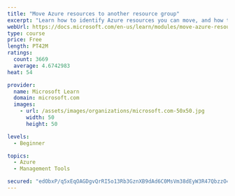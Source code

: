 ```yaml
---
title: "Move Azure resources to another resource group"
excerpt: "Learn how to identify Azure resources you can move, and how to move them to a new resource group."
webUrl: https://docs.microsoft.com/en-us/learn/modules/move-azure-resources-another-resource-group/
type: course
price: Free
length: PT42M
ratings:
  count: 3669
  average: 4.6742983
heat: 54

provider:
  name: Microsoft Learn
  domain: microsoft.com
  images:
    - url: /assets/images/organizations/microsoft.com-50x50.jpg
      width: 50
      height: 50

levels:
  - Beginner

topics:
  - Azure
  - Management Tools

secured: "edObxP/q5xEqOAGDgvQrRI5o13Rb3GznXB9dAd6C0MsVm38dEyW3R47QbzzO4j11+CVjeXqHNqCiSbox78hGp7dMIo7TFmvZNW0odoKlP+jY4oyUEtvX4dLEfRCIHTd4l9Ddx2jO8EzXQlMaQyHbc8qRGjPI0XpbCQBO6h/OnbqfmHtThsCl5aGTPyum3j442AEotu2+De140HA4Hwe5HKW2viq5scRjDek0sxB21mWDzJLDwXV48BP5b3ukdc9GrowHtj+PcwawQv/IpPcQCjmeFt1RgylthuuTFq18hQ1oY0+IpxT87vANwRi49CXDuw5a72kJPkiXcSi3rTFZYZ/SC2gbqTYHnuc8yiazL/k+04FY3bZFQv1rPnDpe5+2jq0JQATFMmGTVGmtfdyrFwX6xWm0J5ghKcGq2gi6LpU=;k9FJYNGirIz1cUbJfp7A+g=="
---
```


